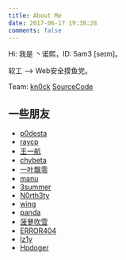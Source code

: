 ```yaml
---
title: About Me
date: 2017-06-17 19:38:28
comments: false
---
```



Hi:
我是 丶诺熙，ID: 5am3 [seɪm]。

软工 --> Web安全摸鱼党。

Team: [kn0ck](https://kctf.github.io/) [SourceCode](http://sc0de.com)



## 一些朋友


- [p0desta](http://p0desta.com)
- [raycp](https://ray-cp.github.io/)
- [王一航](http://www.jianshu.com/u/bf30f18c872c)
- [chybeta](https://chybeta.github.io/)
- [一叶飘零](http://skysec.top)
- [manu](http://www.cnblogs.com/manu18/)
- [3summer](https://d001um3.github.io/)
- [N0rth3ty](http://northity.com/)
- [wing](https://evilwing.me/)
- [panda](http://www.cnpanda.net/)
- [菠萝吹雪](https://boluochuixue.top/)
- [ERROR404](https://www.lhyerror404.cn/)
- [lz1y](https://www.lz1y.cn/)
- [Hpdoger](https://hpdoger.cn/)